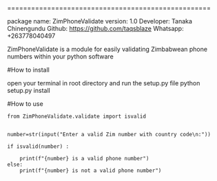 ===================================================

package name: ZimPhoneValidate
version: 1.0
Developer: Tanaka Chinengundu
Github: https://github.com/taqsblaze
Whatsapp: +263778040497


ZimPhoneValidate is a module for easily validating
Zimbabwean phone numbers within your python software

#How to install

open your terminal in root directory and run the setup.py file
python setup.py install

#How to use

```
from ZimPhoneValidate.validate import isvalid


number=str(input("Enter a valid Zim number with country code\n:"))

if isvalid(number) :
	
	print(f"{number} is a valid phone number")
else:
	print(f"{number} is not a valid phone number")
	
```